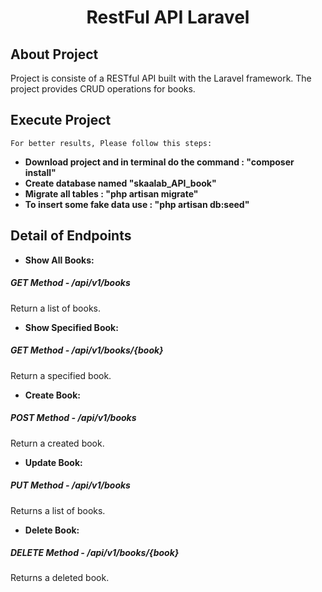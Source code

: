 <h1 align="center" style="">RestFul API Laravel</h1>

## About Project

Project is consiste  of a RESTful API built with the Laravel framework. The project provides CRUD operations for books.

## Execute Project
    For better results, Please follow this steps:
- **Download project and in terminal do the command : "composer install"**
- **Create database named "skaalab_API_book"**
- **Migrate all tables : "php artisan migrate"**
- **To insert some fake data use : "php artisan db:seed"**


## Detail of Endpoints 

- **Show All Books:** 
##### GET Method - /api/v1/books
Return a list of books.
- **Show Specified Book:**
##### GET Method - /api/v1/books/{book}
Return a specified book.
- **Create Book:**
##### POST Method - /api/v1/books
Return a created book.
- **Update Book:**
##### PUT Method - /api/v1/books
Returns a list of books.
- **Delete Book:**
##### DELETE Method - /api/v1/books/{book}
Returns a deleted book.
